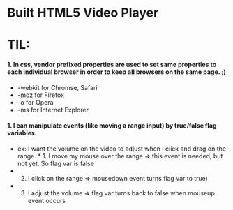# Built HTML5 Video Player

# TIL:

#### 1. In css, vendor prefixed properties are used to set same properties to each individual browser in order to keep all browsers on the same page. ;)

* -webkit for Chromse, Safari
* -moz for Firefox
* -o for Opera
* -ms for Internet Explorer

#### 1. I can manipulate events (like moving a range input) by true/false flag variables.

* ex: I want the volume on the video to adjust when I click and drag on the range. * 1. I move my mouse over the range => this event is needed, but not yet. So flag var is false
* 2. I click on the range => mousedown event turns flag var to true)
* 3. I adjust the volume => flag var turns back to false when mouseup event occurs
